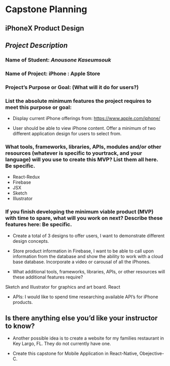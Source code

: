 # Capstone Planning

## iPhoneX Product Design

## _Project Description_ 

### Name of Student: _Anousone Kaseumsouk_

### Name of Project: iPhone : Apple Store

### Project’s Purpose or Goal: (What will it do for users?)

### List the absolute minimum features the project requires to meet this purpose or goal:

* Display current iPhone offerings from: https://www.apple.com/iphone/

* User should be able to view iPhone content.
Offer a minimum of two different application design for users to select from.

### What tools, frameworks, libraries, APIs, modules and/or other resources (whatever is specific to yourtrack, and your language) will you use to create this MVP? List them all here. Be specific.

* React-Redux
* Firebase
* JSX
* Sketch
* Illustrator

### If you finish developing the minimum viable product (MVP) with time to spare, what will you work on next? Describe these features here: Be specific.

* Create a total of 3 designs to offer users, I want to demonstrate different design concepts.

* Store product information in Firebase, I want to be able to call upon information from the database and show the ability to work with a cloud base database.
Incorporate a video or carousal of all the iPhones.

* What additional tools, frameworks, libraries, APIs, or other resources will these additional features require?

Sketch and Illustrator for graphics and art board.
React

* APIs: I would like to spend time researching available API’s for iPhone products.

## Is there anything else you’d like your instructor to know?

* Another possible idea is to create a website for my families restaurant in Key Largo, FL. They do not currently have one.

* Create this capstone for Mobile Application in React-Native, Obejective-C.
